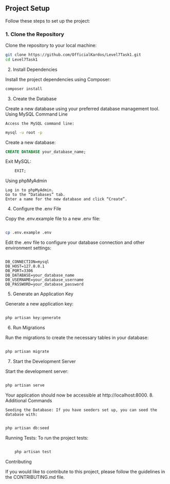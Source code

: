 ## Project Setup

Follow these steps to set up the project:

### 1. Clone the Repository

Clone the repository to your local machine:

```bash
git clone https://github.com/OfficialKardos/Level7Task1.git
cd Level7Task1
```

2. Install Dependencies

Install the project dependencies using Composer:

```bash
composer install
```

3. Create the Database

Create a new database using your preferred database management tool.
Using MySQL Command Line

    Access the MySQL command line:

```bash
mysql -u root -p
```

Create a new database:

```sql
CREATE DATABASE your_database_name;
```

Exit MySQL:

```sql
    EXIT;
```
Using phpMyAdmin

    Log in to phpMyAdmin.
    Go to the “Databases” tab.
    Enter a name for the new database and click “Create”.

4. Configure the .env File

Copy the .env.example file to a new .env file:

```bash

cp .env.example .env
```

Edit the .env file to configure your database connection and other environment settings:

```dotenv

DB_CONNECTION=mysql
DB_HOST=127.0.0.1
DB_PORT=3306
DB_DATABASE=your_database_name
DB_USERNAME=your_database_username
DB_PASSWORD=your_database_password

```

5. Generate an Application Key

Generate a new application key:

```bash

php artisan key:generate
```

6. Run Migrations

Run the migrations to create the necessary tables in your database:

```bash

php artisan migrate

```
7. Start the Development Server

Start the development server:

```bash

php artisan serve
```

Your application should now be accessible at http://localhost:8000.
8. Additional Commands

    Seeding the Database: If you have seeders set up, you can seed the database with:

```bash

php artisan db:seed
```

Running Tests: To run the project tests:

```bash

    php artisan test
```

Contributing

If you would like to contribute to this project, please follow the guidelines in the CONTRIBUTING.md file.
